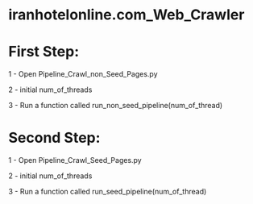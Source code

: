 # iranhotelonline.com_Web_Crawler

# First Step:
1 - Open Pipeline_Crawl_non_Seed_Pages.py

2 - initial num_of_threads

3 - Run a function called run_non_seed_pipeline(num_of_thread)


# Second Step:
1 - Open Pipeline_Crawl_Seed_Pages.py

2 - initial num_of_threads

3 - Run a function called run_seed_pipeline(num_of_thread)
